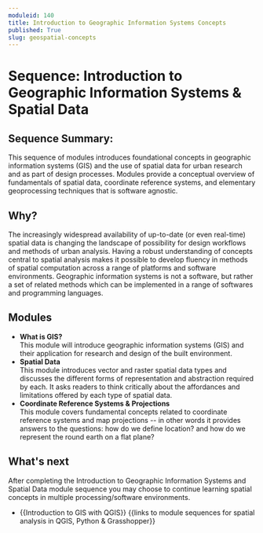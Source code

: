```yaml
---
moduleid: 140
title: Introduction to Geographic Information Systems Concepts
published: True
slug: geospatial-concepts
---
```


# Sequence: Introduction to Geographic Information Systems & Spatial Data

## Sequence Summary:

This sequence of modules introduces foundational concepts in geographic information systems (GIS) and the use of spatial data for urban research and as part of design processes. Modules provide a conceptual overview of fundamentals of spatial data, coordinate reference systems, and elementary geoprocessing techniques that is software agnostic.  

## Why?

The increasingly widespread availability of up-to-date (or even real-time) spatial data is changing the landscape of possibility for design workflows and methods of urban analysis. Having a robust understanding of concepts central to spatial analysis makes it possible to develop fluency in methods of spatial computation across a range of platforms and software environments. Geographic information systems is not a software, but rather a set of related methods which can be implemented in a range of softwares and programming languages.  

## Modules

- **What is GIS?**  
    This module will introduce geographic information systems (GIS) and their application for research and design of the built environment.  
- **Spatial Data**  
    This module introduces vector and raster spatial data types and discusses the different forms of representation and abstraction required by each. It asks readers to think critically about the affordances and limitations offered by each type of spatial data.  
- **Coordinate Reference Systems & Projections**  
    This module covers fundamental concepts related to coordinate reference systems and map projections -- in other words it provides answers to the questions: how do we define location? and how do we represent the round earth on a flat plane?

## What's next

After completing the Introduction to Geographic Information Systems and Spatial Data module sequence you may choose to continue learning spatial concepts in multiple processing/software environments.  

- {{Introduction to GIS with QGIS}}
{{links to module sequences for spatial analysis in QGIS, Python & Grasshopper}}